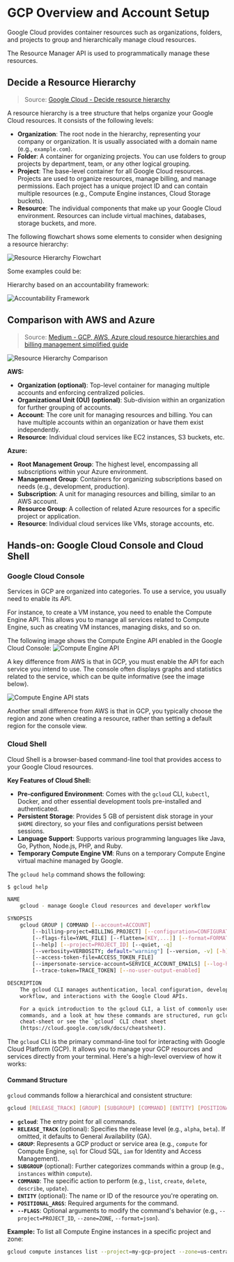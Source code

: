 # GCP Overview and Account Setup

Google Cloud provides container resources such as organizations, folders, and projects to group and hierarchically manage cloud resources.

The Resource Manager API is used to programmatically manage these resources.

## Decide a Resource Hierarchy
> Source: [Google Cloud - Decide resource hierarchy](https://cloud.google.com/architecture/landing-zones/decide-resource-hierarchy)

A resource hierarchy is a tree structure that helps organize your Google Cloud resources. It consists of the following levels:

- **Organization**: The root node in the hierarchy, representing your company or organization. It is usually associated with a domain name (e.g., `example.com`).
- **Folder**: A container for organizing projects. You can use folders to group projects by department, team, or any other logical grouping.
- **Project**: The base-level container for all Google Cloud resources. Projects are used to organize resources, manage billing, and manage permissions. Each project has a unique project ID and can contain multiple resources (e.g., Compute Engine instances, Cloud Storage buckets).
- **Resource**: The individual components that make up your Google Cloud environment. Resources can include virtual machines, databases, storage buckets, and more.

The following flowchart shows some elements to consider when designing a resource hierarchy:

![Resource Hierarchy Flowchart](./../images/image1.png)

Some examples could be:

Hierarchy based on an accountability framework:

![Accountability Framework](./../images/image2.png)

## Comparison with AWS and Azure
> Source: [Medium - GCP, AWS, Azure cloud resource hierarchies and billing management simplified guide](https://bgiri-gcloud.medium.com/gcp-aws-azure-cloud-resource-hierarchies-and-billing-management-simplified-guide-608cf7217106)

![Resource Hierarchy Comparison](./../images/image3.png)

**AWS:**

- **Organization (optional)**: Top-level container for managing multiple accounts and enforcing centralized policies.
- **Organizational Unit (OU) (optional)**: Sub-division within an organization for further grouping of accounts.
- **Account**: The core unit for managing resources and billing. You can have multiple accounts within an organization or have them exist independently.
- **Resource**: Individual cloud services like EC2 instances, S3 buckets, etc.

**Azure:**

- **Root Management Group**: The highest level, encompassing all subscriptions within your Azure environment.
- **Management Group**: Containers for organizing subscriptions based on needs (e.g., development, production).
- **Subscription**: A unit for managing resources and billing, similar to an AWS account.
- **Resource Group**: A collection of related Azure resources for a specific project or application.
- **Resource**: Individual cloud services like VMs, storage accounts, etc.

## Hands-on: Google Cloud Console and Cloud Shell

### Google Cloud Console

Services in GCP are organized into categories. To use a service, you usually need to enable its API.

For instance, to create a VM instance, you need to enable the Compute Engine API. This allows you to manage all services related to Compute Engine, such as creating VM instances, managing disks, and so on.

The following image shows the Compute Engine API enabled in the Google Cloud Console:
![Compute Engine API](./../images/image4.png)

A key difference from AWS is that in GCP, you must enable the API for each service you intend to use. The console often displays graphs and statistics related to the service, which can be quite informative (see the image below).

![Compute Engine API stats](./../images/image5.png)

Another small difference from AWS is that in GCP, you typically choose the region and zone when creating a resource, rather than setting a default region for the console view.

### Cloud Shell

Cloud Shell is a browser-based command-line tool that provides access to your Google Cloud resources.

**Key Features of Cloud Shell:**
*   **Pre-configured Environment**: Comes with the `gcloud` CLI, `kubectl`, Docker, and other essential development tools pre-installed and authenticated.
*   **Persistent Storage**: Provides 5 GB of persistent disk storage in your `$HOME` directory, so your files and configurations persist between sessions.
*   **Language Support**: Supports various programming languages like Java, Go, Python, Node.js, PHP, and Ruby.
*   **Temporary Compute Engine VM**: Runs on a temporary Compute Engine virtual machine managed by Google.

The `gcloud help` command shows the following:

```bash
$ gcloud help

NAME
    gcloud - manage Google Cloud resources and developer workflow

SYNOPSIS
    gcloud GROUP | COMMAND [--account=ACCOUNT]
        [--billing-project=BILLING_PROJECT] [--configuration=CONFIGURATION]
        [--flags-file=YAML_FILE] [--flatten=[KEY,...]] [--format=FORMAT]
        [--help] [--project=PROJECT_ID] [--quiet, -q]
        [--verbosity=VERBOSITY; default="warning"] [--version, -v] [-h]
        [--access-token-file=ACCESS_TOKEN_FILE]
        [--impersonate-service-account=SERVICE_ACCOUNT_EMAILS] [--log-http]
        [--trace-token=TRACE_TOKEN] [--no-user-output-enabled]

DESCRIPTION
    The gcloud CLI manages authentication, local configuration, developer
    workflow, and interactions with the Google Cloud APIs.

    For a quick introduction to the gcloud CLI, a list of commonly used
    commands, and a look at how these commands are structured, run gcloud
    cheat-sheet or see the `gcloud` CLI cheat sheet
    (https://cloud.google.com/sdk/docs/cheatsheet).
```

The `gcloud` CLI is the primary command-line tool for interacting with Google Cloud Platform (GCP). It allows you to manage your GCP resources and services directly from your terminal. Here's a high-level overview of how it works:

#### Command Structure

`gcloud` commands follow a hierarchical and consistent structure:

```bash
gcloud [RELEASE_TRACK] [GROUP] [SUBGROUP] [COMMAND] [ENTITY] [POSITIONAL_ARGS] [--FLAGS]
```

-   **`gcloud`**: The entry point for all commands.
-   **`RELEASE_TRACK`** (optional): Specifies the release level (e.g., `alpha`, `beta`). If omitted, it defaults to General Availability (GA).
-   **`GROUP`**: Represents a GCP product or service area (e.g., `compute` for Compute Engine, `sql` for Cloud SQL, `iam` for Identity and Access Management).
-   **`SUBGROUP`** (optional): Further categorizes commands within a group (e.g., `instances` within `compute`).
-   **`COMMAND`**: The specific action to perform (e.g., `list`, `create`, `delete`, `describe`, `update`).
-   **`ENTITY`** (optional): The name or ID of the resource you're operating on.
-   **`POSITIONAL_ARGS`**: Required arguments for the command.
-   **`--FLAGS`**: Optional arguments to modify the command's behavior (e.g., `--project=PROJECT_ID`, `--zone=ZONE`, `--format=json`).

**Example:**
To list all Compute Engine instances in a specific project and zone:
```bash
gcloud compute instances list --project=my-gcp-project --zone=us-central1-a
```

